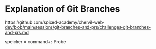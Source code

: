 # Explanation of Git Branches

https://github.com/spiced-academy/chervil-web-dev/blob/main/sessions/git-branches-and-prs/challenges-git-branches-and-prs.md

speicher = command+s
Probe
